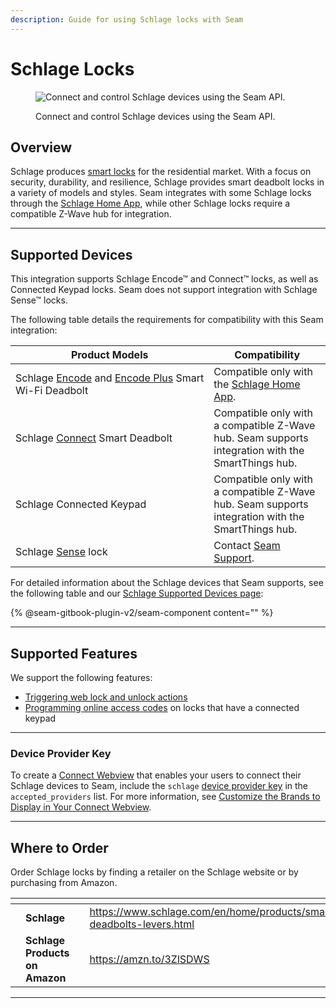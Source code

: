 ```yaml
---
description: Guide for using Schlage locks with Seam
---
```


# Schlage Locks

<figure><picture><source srcset="../../.gitbook/assets/schlage-manufacturer-page-cover-dark.png" media="(prefers-color-scheme: dark)"><img src="../../.gitbook/assets/schlage-manufacturer-page-cover-light.png" alt="Connect and control Schlage devices using the Seam API."></picture><figcaption><p>Connect and control Schlage devices using the Seam API.</p></figcaption></figure>

## Overview

Schlage produces [smart locks](https://www.schlage.com/en/home/products/products-smart-locks.html) for the residential market. With a focus on security, durability, and resilience, Schlage provides smart deadbolt locks in a variety of models and styles. Seam integrates with some Schlage locks through the [Schlage Home App](https://www.schlage.com/en/home/smart-locks/schlage-app.html), while other Schlage locks require a compatible Z-Wave hub for integration.

***

## Supported Devices

This integration supports Schlage Encode™ and Connect™ locks, as well as Connected Keypad locks. Seam does not support integration with Schlage Sense™ locks.

The following table details the requirements for compatibility with this Seam integration:

<table><thead><tr><th width="301.3333333333333">Product Models</th><th>Compatibility</th></tr></thead><tbody><tr><td>Schlage <a href="https://www.schlage.com/en/home/products/products-smart-locks/schlage-encode/wifi-smart-lock-listing.html">Encode</a> and <a href="https://www.schlage.com/en/home/products/products-smart-locks/schlage-encode-plus/homekit-smart-lock-listing.html">Encode Plus</a> Smart Wi-Fi Deadbolt</td><td>Compatible only with the <a href="https://www.schlage.com/en/home/smart-locks/schlage-app.html">Schlage Home App</a>.</td></tr><tr><td>Schlage <a href="https://www.schlage.com/en/home/products/products-smart-locks/schlage-connect/schlage-connect-listing.html">Connect</a> Smart Deadbolt</td><td>Compatible only with a compatible Z-Wave hub. Seam supports integration with the SmartThings hub.</td></tr><tr><td>Schlage Connected Keypad</td><td>Compatible only with a compatible Z-Wave hub. Seam supports integration with the SmartThings hub.</td></tr><tr><td>Schlage <a href="https://www.schlage.com/en/home/products/products-smart-locks/schlage-sense-smart-deadbolt/schlage-sense-smart-deadbolt-listing.html">Sense</a> lock</td><td>Contact <a href="mailto:support@seam.co">Seam Support</a>.</td></tr></tbody></table>

For detailed information about the Schlage devices that Seam supports, see the following table and our [Schlage Supported Devices page](https://www.seam.co/manufacturers/schlage):

{% @seam-gitbook-plugin-v2/seam-component content="<seam-supported-device-table
  endpoint="https://connect.getseam.com"
  publishable-key="seam_pk1J0Bgui_oYEuzDhOqUzSBkrPmrNsUuKL"
  user-identifier-key="c6e74334-eb31-4719-b679-d84cf1c07d9c"
  manufacturers='["Schlage"]'
/>" %}

***

## Supported Features

We support the following features:

* [Triggering web lock and unlock actions](../../products/smart-locks/lock-and-unlock.md)
* [Programming online access codes](../../products/smart-locks/access-codes/) on locks that have a connected keypad

***

### Device Provider Key

To create a [Connect Webview](../../core-concepts/connect-webviews/) that enables your users to connect their Schlage devices to Seam, include the `schlage` [device provider key](../../api-clients/connect_webviews/#device-provider-keys) in the `accepted_providers` list. For more information, see [Customize the Brands to Display in Your Connect Webview](../../core-concepts/connect-webviews/customizing-connect-webviews.md#customize-the-brands-to-display-in-your-connect-webviews).

***

## Where to Order

Order Schlage locks by finding a retailer on the Schlage website or by purchasing from Amazon.

<table data-view="cards"><thead><tr><th></th><th></th><th></th><th data-hidden data-card-target data-type="content-ref"></th><th data-hidden data-card-cover data-type="files"></th></tr></thead><tbody><tr><td></td><td><strong>Schlage</strong></td><td></td><td><a href="https://www.schlage.com/en/home/products/smart-deadbolts-levers.html">https://www.schlage.com/en/home/products/smart-deadbolts-levers.html</a></td><td><a href="../../.gitbook/assets/schlage-logo.png">schlage-logo.png</a></td></tr><tr><td></td><td><strong>Schlage Products on Amazon</strong></td><td></td><td><a href="https://amzn.to/3ZlSDWS">https://amzn.to/3ZlSDWS</a></td><td><a href="../../.gitbook/assets/schlage-on-amazon.png">schlage-on-amazon.png</a></td></tr></tbody></table>

***
